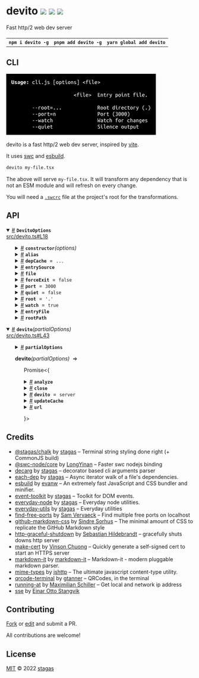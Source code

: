 <h1>
devito <a href="https://npmjs.org/package/devito"><img src="https://img.shields.io/badge/npm-v1.3.3-F00.svg?colorA=000"/></a> <a href="src"><img src="https://img.shields.io/badge/loc-420-FFF.svg?colorA=000"/></a> <a href="LICENSE"><img src="https://img.shields.io/badge/license-MIT-F0B.svg?colorA=000"/></a>
</h1>

<p></p>

Fast http/2 web dev server

<h4>
<table><tr><td title="Triple click to select and copy paste">
<code>npm i devito -g</code>
</td><td title="Triple click to select and copy paste">
<code>pnpm add devito -g</code>
</td><td title="Triple click to select and copy paste">
<code>yarn global add devito</code>
</td></tr></table>
</h4>

## CLI

<p></p>
<p>
<img width="403.4285714285714" src="cli.png" />
</p>

devito is a fast http/2 web dev server, inspired by [vite](https://vitejs.dev/).

It uses [swc](https://swc.rs/) and [esbuild](https://esbuild.github.io/).

```sh
devito my-file.tsx
```

The above will serve `my-file.tsx`. It will transform any dependency that is not an ESM module and will refresh on every change.

You will need a [`.swcrc`](https://swc.rs/docs/configuration/swcrc) file at the project's root for the transformations.

## API

<p>  <details id="DevitoOptions$20" title="Class" open><summary><span><a href="#DevitoOptions$20">#</a></span>  <code><strong>DevitoOptions</strong></code>    </summary>  <a href="src/devito.ts#L18">src/devito.ts#L18</a>  <ul>        <p>  <details id="constructor$21" title="Constructor" ><summary><span><a href="#constructor$21">#</a></span>  <code><strong>constructor</strong></code><em>(options)</em>    </summary>  <a href="src/devito.ts#L30">src/devito.ts#L30</a>  <ul>    <p>  <details id="new DevitoOptions$22" title="ConstructorSignature" ><summary><span><a href="#new DevitoOptions$22">#</a></span>  <code><strong>new DevitoOptions</strong></code><em>()</em>    </summary>    <ul><p><a href="#DevitoOptions$20">DevitoOptions</a></p>      <p>  <details id="options$23" title="Parameter" ><summary><span><a href="#options$23">#</a></span>  <code><strong>options</strong></code>  <span><span>&nbsp;=&nbsp;</span>  <code>{}</code></span>  </summary>    <ul><p><span>Partial</span>&lt;<a href="#DevitoOptions$20">DevitoOptions</a>&gt;</p>        </ul></details></p>  </ul></details></p>    </ul></details><details id="alias$30" title="Property" ><summary><span><a href="#alias$30">#</a></span>  <code><strong>alias</strong></code>    </summary>  <a href="src/devito.ts#L26">src/devito.ts#L26</a>  <ul><p><span>Record</span>&lt;string, string&gt;</p>        </ul></details><details id="depCache$31" title="Property" ><summary><span><a href="#depCache$31">#</a></span>  <code><strong>depCache</strong></code>  <span><span>&nbsp;=&nbsp;</span>  <code>...</code></span>  </summary>  <a href="src/devito.ts#L27">src/devito.ts#L27</a>  <ul><p>undefined | <span>Map</span>&lt;string, {<p>  <details id="ids$34" title="Property" ><summary><span><a href="#ids$34">#</a></span>  <code><strong>ids</strong></code>    </summary>  <a href="src/.fastpm/-/each-dep@1.1.0/dist/types/each-dep.d.ts#L7">src/.fastpm/-/each-dep@1.1.0/dist/types/each-dep.d.ts#L7</a>  <ul><p>readonly     [  string, string  ]  []</p>        </ul></details><details id="source$33" title="Property" ><summary><span><a href="#source$33">#</a></span>  <code><strong>source</strong></code>    </summary>  <a href="src/.fastpm/-/each-dep@1.1.0/dist/types/each-dep.d.ts#L6">src/.fastpm/-/each-dep@1.1.0/dist/types/each-dep.d.ts#L6</a>  <ul><p>string</p>        </ul></details></p>}&gt;</p>        </ul></details><details id="entrySource$29" title="Property" ><summary><span><a href="#entrySource$29">#</a></span>  <code><strong>entrySource</strong></code>    </summary>  <a href="src/devito.ts#L25">src/devito.ts#L25</a>  <ul><p>string</p>        </ul></details><details id="file$24" title="Property" ><summary><span><a href="#file$24">#</a></span>  <code><strong>file</strong></code>    </summary>  <a href="src/devito.ts#L19">src/devito.ts#L19</a>  <ul><p>string</p>        </ul></details><details id="forceExit$35" title="Property" ><summary><span><a href="#forceExit$35">#</a></span>  <code><strong>forceExit</strong></code>  <span><span>&nbsp;=&nbsp;</span>  <code>false</code></span>  </summary>  <a href="src/devito.ts#L28">src/devito.ts#L28</a>  <ul><p>boolean</p>        </ul></details><details id="port$26" title="Property" ><summary><span><a href="#port$26">#</a></span>  <code><strong>port</strong></code>  <span><span>&nbsp;=&nbsp;</span>  <code>3000</code></span>  </summary>  <a href="src/devito.ts#L21">src/devito.ts#L21</a>  <ul><p>number</p>        </ul></details><details id="quiet$28" title="Property" ><summary><span><a href="#quiet$28">#</a></span>  <code><strong>quiet</strong></code>  <span><span>&nbsp;=&nbsp;</span>  <code>false</code></span>  </summary>  <a href="src/devito.ts#L23">src/devito.ts#L23</a>  <ul><p>boolean</p>        </ul></details><details id="root$25" title="Property" ><summary><span><a href="#root$25">#</a></span>  <code><strong>root</strong></code>  <span><span>&nbsp;=&nbsp;</span>  <code>'.'</code></span>  </summary>  <a href="src/devito.ts#L20">src/devito.ts#L20</a>  <ul><p>string</p>        </ul></details><details id="watch$27" title="Property" ><summary><span><a href="#watch$27">#</a></span>  <code><strong>watch</strong></code>  <span><span>&nbsp;=&nbsp;</span>  <code>true</code></span>  </summary>  <a href="src/devito.ts#L22">src/devito.ts#L22</a>  <ul><p>boolean</p>        </ul></details><details id="entryFile$38" title="Accessor" ><summary><span><a href="#entryFile$38">#</a></span>  <code><strong>entryFile</strong></code>    </summary>  <a href="src/devito.ts#L38">src/devito.ts#L38</a>  <ul>        </ul></details><details id="rootPath$36" title="Accessor" ><summary><span><a href="#rootPath$36">#</a></span>  <code><strong>rootPath</strong></code>    </summary>  <a href="src/devito.ts#L34">src/devito.ts#L34</a>  <ul>        </ul></details></p></ul></details><details id="devito$1" title="Function" open><summary><span><a href="#devito$1">#</a></span>  <code><strong>devito</strong></code><em>(partialOptions)</em>    </summary>  <a href="src/devito.ts#L43">src/devito.ts#L43</a>  <ul>    <p>    <details id="partialOptions$3" title="Parameter" ><summary><span><a href="#partialOptions$3">#</a></span>  <code><strong>partialOptions</strong></code>    </summary>    <ul><p><span>Partial</span>&lt;<a href="#DevitoOptions$20">DevitoOptions</a>&gt;</p>        </ul></details>  <p><strong>devito</strong><em>(partialOptions)</em>  &nbsp;=&gt;  <ul><span>Promise</span>&lt;{<p>  <details id="analyze$7" title="Property" ><summary><span><a href="#analyze$7">#</a></span>  <code><strong>analyze</strong></code>    </summary>  <a href="src/devito.ts#L499">src/devito.ts#L499</a>  <ul><p><details id="__type$8" title="Function" ><summary><span><a href="#__type$8">#</a></span>  <em>(entryFile, entrySource)</em>    </summary>    <ul>    <p>    <details id="entryFile$10" title="Parameter" ><summary><span><a href="#entryFile$10">#</a></span>  <code><strong>entryFile</strong></code>    </summary>    <ul><p>string</p>        </ul></details><details id="entrySource$11" title="Parameter" ><summary><span><a href="#entrySource$11">#</a></span>  <code><strong>entrySource</strong></code>    </summary>    <ul><p>string</p>        </ul></details>  <p><strong></strong><em>(entryFile, entrySource)</em>  &nbsp;=&gt;  <ul><span>Promise</span>&lt;void&gt;</ul></p></p>    </ul></details></p>        </ul></details><details id="close$17" title="Property" ><summary><span><a href="#close$17">#</a></span>  <code><strong>close</strong></code>    </summary>  <a href="src/devito.ts#L499">src/devito.ts#L499</a>  <ul><p><details id="__type$18" title="Function" ><summary><span><a href="#__type$18">#</a></span>  <em>()</em>    </summary>    <ul>    <p>      <p><strong></strong><em>()</em>  &nbsp;=&gt;  <ul><span>Promise</span>&lt;void&gt;</ul></p></p>    </ul></details></p>        </ul></details><details id="devito$5" title="Property" ><summary><span><a href="#devito$5">#</a></span>  <code><strong>devito</strong></code>  <span><span>&nbsp;=&nbsp;</span>  <code>server</code></span>  </summary>  <a href="src/devito.ts#L499">src/devito.ts#L499</a>  <ul><p><span>Http2SecureServer</span></p>        </ul></details><details id="updateCache$12" title="Property" ><summary><span><a href="#updateCache$12">#</a></span>  <code><strong>updateCache</strong></code>    </summary>  <a href="src/devito.ts#L499">src/devito.ts#L499</a>  <ul><p><details id="__type$13" title="Function" ><summary><span><a href="#__type$13">#</a></span>  <em>(rootFilter, force)</em>    </summary>    <ul>    <p>    <details id="rootFilter$15" title="Parameter" ><summary><span><a href="#rootFilter$15">#</a></span>  <code><strong>rootFilter</strong></code>  <span><span>&nbsp;=&nbsp;</span>  <code>'/'</code></span>  </summary>    <ul><p>string</p>        </ul></details><details id="force$16" title="Parameter" ><summary><span><a href="#force$16">#</a></span>  <code><strong>force</strong></code>  <span><span>&nbsp;=&nbsp;</span>  <code>false</code></span>  </summary>    <ul><p>boolean</p>        </ul></details>  <p><strong></strong><em>(rootFilter, force)</em>  &nbsp;=&gt;  <ul>void</ul></p></p>    </ul></details></p>        </ul></details><details id="url$6" title="Property" ><summary><span><a href="#url$6">#</a></span>  <code><strong>url</strong></code>    </summary>  <a href="src/devito.ts#L499">src/devito.ts#L499</a>  <ul><p>string</p>        </ul></details></p>}&gt;</ul></p></p>    </ul></details></p>

## Credits

- [@stagas/chalk](https://npmjs.org/package/@stagas/chalk) by [stagas](https://github.com/stagas) &ndash; Terminal string styling done right (+ CommonJS build)
- [@swc-node/core](https://npmjs.org/package/@swc-node/core) by [LongYinan](https://github.com/swc-project) &ndash; Faster swc nodejs binding
- [decarg](https://npmjs.org/package/decarg) by [stagas](https://github.com/stagas) &ndash; decorator based cli arguments parser
- [each-dep](https://npmjs.org/package/each-dep) by [stagas](https://github.com/stagas) &ndash; Async iterator walk of a file's dependencies.
- [esbuild](https://npmjs.org/package/esbuild) by [evanw](https://github.com/evanw) &ndash; An extremely fast JavaScript and CSS bundler and minifier.
- [event-toolkit](https://npmjs.org/package/event-toolkit) by [stagas](https://github.com/stagas) &ndash; Toolkit for DOM events.
- [everyday-node](https://npmjs.org/package/everyday-node) by [stagas](https://github.com/stagas) &ndash; Everyday node utilities.
- [everyday-utils](https://npmjs.org/package/everyday-utils) by [stagas](https://github.com/stagas) &ndash; Everyday utilities
- [find-free-ports](https://npmjs.org/package/find-free-ports) by [Sam Vervaeck](https://github.com/samvv) &ndash; Find multiple free ports on localhost
- [github-markdown-css](https://npmjs.org/package/github-markdown-css) by [Sindre Sorhus](https://sindresorhus.com) &ndash; The minimal amount of CSS to replicate the GitHub Markdown style
- [http-graceful-shutdown](https://npmjs.org/package/http-graceful-shutdown) by [Sebastian Hildebrandt](https://plus-innovations.com) &ndash; gracefully shuts downs http server
- [make-cert](https://npmjs.org/package/make-cert) by [Vinson Chuong](https://github.com/vinsonchuong) &ndash; Quickly generate a self-signed cert to start an HTTPS server
- [markdown-it](https://npmjs.org/package/markdown-it) by [markdown-it](https://github.com/markdown-it) &ndash; Markdown-it - modern pluggable markdown parser.
- [mime-types](https://npmjs.org/package/mime-types) by [jshttp](https://github.com/jshttp) &ndash; The ultimate javascript content-type utility.
- [qrcode-terminal](https://npmjs.org/package/qrcode-terminal) by [gtanner](https://github.com/gtanner) &ndash; QRCodes, in the terminal
- [running-at](https://npmjs.org/package/running-at) by [Maximilian Schiller](https://github.com/BetaHuhn) &ndash; Get local and network ip address
- [sse](https://npmjs.org/package/sse) by [Einar Otto Stangvik](http://2x.io)

## Contributing

[Fork](https://github.com/stagas/devito/fork) or [edit](https://github.dev/stagas/devito) and submit a PR.

All contributions are welcome!

## License

<a href="LICENSE">MIT</a> &copy; 2022 [stagas](https://github.com/stagas)
